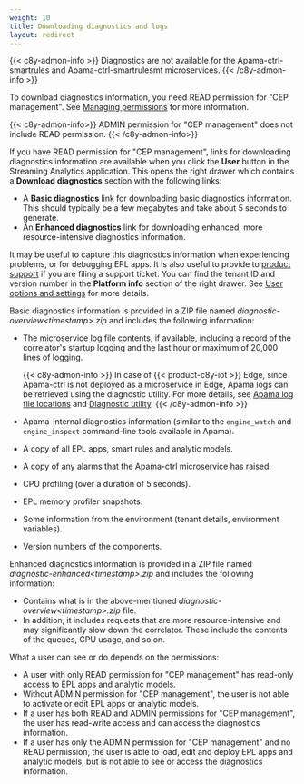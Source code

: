 ```yaml
---
weight: 10
title: Downloading diagnostics and logs
layout: redirect
---
```


{{< c8y-admon-info >}}
Diagnostics are not available for the Apama-ctrl-smartrules and Apama-ctrl-smartrulesmt microservices.
{{< /c8y-admon-info >}}

To download diagnostics information, you need READ permission for "CEP management". See [Managing permissions](/standard-tenant/managing-permissions/) for more information.

{{< c8y-admon-info>}}
ADMIN permission for "CEP management" does not include READ permission.
{{< /c8y-admon-info>}}

If you have READ permission for "CEP management", links for downloading diagnostics information are available when you click the **User** button in the Streaming Analytics application.
This opens the right drawer which contains a **Download diagnostics** section with the following links:

- A **Basic diagnostics** link for downloading basic diagnostics information. This should typically be a few megabytes and take about 5 seconds to generate.
- An **Enhanced diagnostics** link for downloading enhanced, more resource-intensive diagnostics information.

It may be useful to capture this diagnostics information when experiencing problems, or for debugging EPL apps. It is also useful to provide to [product support](/additional-resources/contacting-support/) if you are filing a support ticket.
You can find the tenant ID and version number in the **Platform info** section of the right drawer.
See [User options and settings](https://cumulocity.com/docs/get-familiar-with-the-ui/user-settings/) for more details.

Basic diagnostics information is provided in a ZIP file named *diagnostic-overview&lt;timestamp&gt;.zip* and includes the following information:

- The microservice log file contents, if available, including a record of the correlator's startup logging and the last hour or maximum of 20,000 lines of logging.

    {{< c8y-admon-info >}}
  In case of {{< product-c8y-iot >}} Edge, since Apama-ctrl is not deployed as a microservice in Edge, Apama logs can be retrieved using the diagnostic utility. For more details, see [Apama log file locations](/edge/operating-edge/#apama-log-file-locations) and [Diagnostic utility](/edge/operating-edge/#diagnostics).
    {{< /c8y-admon-info >}}

- Apama-internal diagnostics information (similar to the `engine_watch` and `engine_inspect` command-line tools available in Apama).

- A copy of all EPL apps, smart rules and analytic models.

- A copy of any alarms that the Apama-ctrl microservice has raised.

- CPU profiling (over a duration of 5 seconds).

- EPL memory profiler snapshots.

- Some information from the environment (tenant details, environment variables).

- Version numbers of the components.

Enhanced diagnostics information is provided in a ZIP file named *diagnostic-enhanced&lt;timestamp&gt;.zip* and includes the following information:

- Contains what is in the above-mentioned *diagnostic-overview&lt;timestamp&gt;.zip* file.
- In addition, it includes requests that are more resource-intensive and may significantly slow down the correlator. These include the contents of the queues, CPU usage, and so on.

What a user can see or do depends on the permissions:

- A user with only READ permission for "CEP management" has read-only access to EPL apps and analytic models.
- Without ADMIN permission for "CEP management", the user is not able to activate or edit EPL apps or analytic models.
- If a user has both READ and ADMIN permissions for "CEP management", the user has read-write access and can access the diagnostics information.
- If a user has only the ADMIN permission for "CEP management" and no READ permission, the user is able to load, edit and deploy EPL apps and analytic models, but is not able to see or access the diagnostics information.

